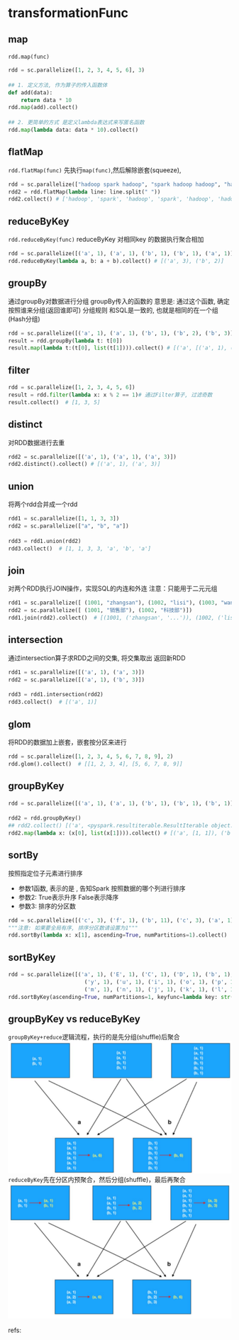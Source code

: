 # transformationFunc


## map
`rdd.map(func)`

```python
rdd = sc.parallelize([1, 2, 3, 4, 5, 6], 3)

## 1. 定义方法, 作为算子的传入函数体
def add(data):
    return data * 10
rdd.map(add).collect()

## 2. 更简单的方式 是定义lambda表达式来写匿名函数
rdd.map(lambda data: data * 10).collect() 
```

## flatMap
`rdd.flatMap(func)`
先执行`map(func)`,然后解除嵌套(squeeze), 

```python
rdd = sc.parallelize(["hadoop spark hadoop", "spark hadoop hadoop", "hadoop flink spark"])
rdd2 = rdd.flatMap(lambda line: line.split(" "))
rdd2.collect() # ['hadoop', 'spark', 'hadoop', 'spark', 'hadoop', 'hadoop', 'hadoop', 'flink', 'spark']
```

## reduceByKey
`rdd.reduceByKey(func)`
reduceByKey 对相同key 的数据执行聚合相加
```python
rdd = sc.parallelize([('a', 1), ('a', 1), ('b', 1), ('b', 1), ('a', 1)])
rdd.reduceByKey(lambda a, b: a + b).collect() # [('a', 3), ('b', 2)]

```


## groupBy

通过groupBy对数据进行分组
groupBy传入的函数的 意思是: 通过这个函数, 确定按照谁来分组(返回谁即可)
分组规则 和SQL是一致的, 也就是相同的在一个组(Hash分组)
```python
rdd = sc.parallelize([('a', 1), ('a', 1), ('b', 1), ('b', 2), ('b', 3)])
result = rdd.groupBy(lambda t: t[0])
result.map(lambda t:(t[0], list(t[1]))).collect() # [('a', [('a', 1), ('a', 1)]), ('b', [('b', 1), ('b', 2), ('b', 3)])] 
```

## filter
```python
rdd = sc.parallelize([1, 2, 3, 4, 5, 6])
result = rdd.filter(lambda x: x % 2 == 1)# 通过Filter算子, 过滤奇数
result.collect()  # [1, 3, 5]

```

## distinct
对RDD数据进行去重
```python
rdd2 = sc.parallelize([('a', 1), ('a', 1), ('a', 3)])
rdd2.distinct().collect() # [('a', 1), ('a', 3)]
```

## union
将两个rdd合并成一个rdd

```python
rdd1 = sc.parallelize([1, 1, 3, 3])
rdd2 = sc.parallelize(["a", "b", "a"])

rdd3 = rdd1.union(rdd2)
rdd3.collect()  # [1, 1, 3, 3, 'a', 'b', 'a'] 
```

## join
对两个RDD执行JOIN操作，实现SQL的内连和外连
注意：只能用于二元元组
```python
rdd1 = sc.parallelize([ (1001, "zhangsan"), (1002, "lisi"), (1003, "wangwu"), (1004, "zhaoliu") ])
rdd2 = sc.parallelize([ (1001, "销售部"), (1002, "科技部")])
rdd1.join(rdd2).collect()  # [(1001, ('zhangsan', '...')), (1002, ('lisi', '...'))]

```

## intersection
通过intersection算子求RDD之间的交集, 将交集取出 返回新RDD


```python
rdd1 = sc.parallelize([('a', 1), ('a', 3)])
rdd2 = sc.parallelize([('a', 1), ('b', 3)])

rdd3 = rdd1.intersection(rdd2)
rdd3.collect()  # [('a', 1)]
```

## glom
将RDD的数据加上嵌套，嵌套按分区来进行
```python
rdd = sc.parallelize([1, 2, 3, 4, 5, 6, 7, 8, 9], 2)
rdd.glom().collect()  # [[1, 2, 3, 4], [5, 6, 7, 8, 9]]
```

## groupByKey

```python
rdd = sc.parallelize([('a', 1), ('a', 1), ('b', 1), ('b', 1), ('b', 1)])

rdd2 = rdd.groupByKey()
## rdd2.collect() [('a', <pyspark.resultiterable.ResultIterable object.), ('b', <pyspark.resultiterable.ResultIterable object>)]
rdd2.map(lambda x: (x[0], list(x[1]))).collect() # [('a', [1, 1]), ('b', [1, 1, 1])]
```


## sortBy
按照指定位子元素进行排序

- 参数1函数, 表示的是 ,  告知Spark 按照数据的哪个列进行排序
- 参数2: True表示升序 False表示降序
- 参数3: 排序的分区数

```python
rdd = sc.parallelize([('c', 3), ('f', 1), ('b', 11), ('c', 3), ('a', 1), ('c', 5), ('e', 1), ('n', 9), ('a', 1)], 3)
"""注意: 如果要全局有序, 排序分区数请设置为1"""
rdd.sortBy(lambda x: x[1], ascending=True, numPartitions=1).collect()  # [('f', 1), ('a', 1), ('e', 1), ('a', 1), ('c', 3), ('c', 3), ('c', 5), ('n', 9), ('b', 11)]
```


## sortByKey

```python
rdd = sc.parallelize([('a', 1), ('E', 1), ('C', 1), ('D', 1), ('b', 1), ('g', 1), ('f', 1),
                        ('y', 1), ('u', 1), ('i', 1), ('o', 1), ('p', 1),
                        ('m', 1), ('n', 1), ('j', 1), ('k', 1), ('l', 1)], 3)
rdd.sortByKey(ascending=True, numPartitions=1, keyfunc=lambda key: str(key).lower()).collect()
```


## groupByKey vs reduceByKey
`groupByKey+reduce`逻辑流程，执行的是先分组(shuffle)后聚合
![](./pyspark_transformationFunc/1.png)
`reduceByKey`先在分区内预聚合，然后分组(shuffle)，最后再聚合
![](./pyspark_transformationFunc/2.png)



refs:
